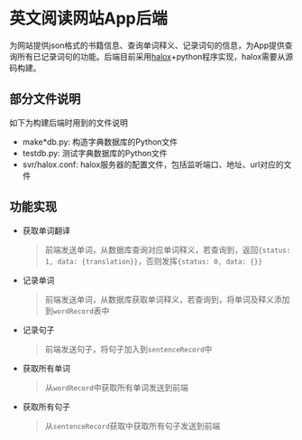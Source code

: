 # 英文阅读网站App后端

为网站提供json格式的书籍信息、查询单词释义、记录词句的信息，为App提供查询所有已记录词句的功能。后端目前采用[halox](https://github.com/EricJeffrey/my_http_server)+python程序实现，halox需要从源码构建。

## 部分文件说明

如下为构建后端时用到的文件说明

- make*db.py: 构造字典数据库的Python文件
- testdb.py: 测试字典数据库的Python文件
- svr/halox.conf: halox服务器的配置文件，包括监听端口、地址、url对应的文件

## 功能实现

- 获取单词翻译
  > 前端发送单词，从数据库查询对应单词释义，若查询到，返回`{status: 1, data: {translation}}`，否则发挥`{status: 0, data: {}}`
- 记录单词
  > 前端发送单词，从数据库获取单词释义，若查询到，将单词及释义添加到`wordRecord`表中
- 记录句子
  > 前端发送句子，将句子加入到`sentenceRecord`中
- 获取所有单词
  > 从`wordRecord`中获取所有单词发送到前端
- 获取所有句子
  > 从`sentenceRecord`获取中获取所有句子发送到前端